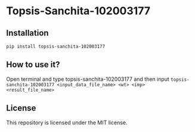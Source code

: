 # Topsis-Sanchita-102003177

## Installation
```pip install topsis-sanchita-102003177```

## How to use it?
Open terminal and type topsis-sanchita-102003177 and then input
```topsis-sanchita-102003177 <input_data_file_name> <wt> <imp> <result_file_name>```

## License
This repository is licensed under the MIT license. 
